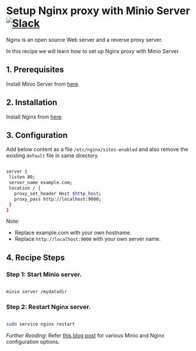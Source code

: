 # Setup Nginx proxy with Minio Server [![Slack](https://slack.minio.io/slack?type=svg)](https://slack.minio.io)

Nginx is an open source Web server and a reverse proxy server.  

In this recipe we will learn how to set up Nginx proxy with Minio Server. 

## 1. Prerequisites

Install Minio Server from [here](http://docs.minio.io/docs/minio).

## 2. Installation

Install Nginx from [here](http://nginx.org/en/download.html).  

## 3. Configuration

Add  below content as a file ``/etc/nginx/sites-enabled``  and also remove the existing ``default`` file in same directory.

```sh

server {
 listen 80;
 server_name example.com;
 location / {
   proxy_set_header Host $http_host;
   proxy_pass http://localhost:9000;
 }
}

```

Note: 

* Replace example.com with your own hostname.
* Replace ``http://localhost:9000``  with your own server name.

## 4. Recipe Steps

### Step 1: Start Minio server. 

```sh

minio server /mydatadir

```

### Step 2: Restart Nginx server.

```sh

sudo service nginx restart

```

*Further Reading*: Refer [this blog post](https://www.nginx.com/blog/enterprise-grade-cloud-storage-nginx-plus-minio/) for various Minio and Nginx configuration options. 
